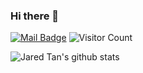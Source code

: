 ### Hi there 👋
[![Mail Badge](https://img.shields.io/badge/E--mail-liunaijie1996@163.com-green.svg)](mailto:liunaijie1996@163.com)
![Visitor Count](https://komarev.com/ghpvc/?username=liunaijie)


![Jared Tan's github stats](https://github-readme-stats.vercel.app/api?username=liunaijie&show_icons=true&theme=radical&include_all_commits=true)



